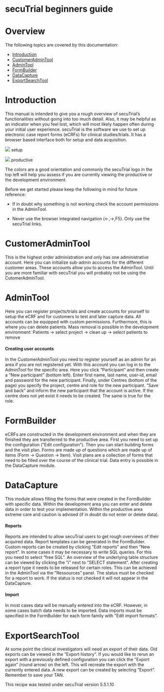 # secuTrial beginners guide

# Overview

The following topics are covered by this documentation:

- [Introduction](#intro)
- [CustomerAdminTool](#customeradmin)
- [AdminTool](#admin)
- [FormBuilder](#formbuilder)
- [DataCapture](#datacapture)
- [ExportSearchTool](#exportsearch)

<a name="intro" />

# Introduction

This manual is intended to give you a rough overview of secuTrial’s functionalities
without going into too much detail. Also, it may be helpful as an indicator when you
feel lost, which will most likely happen often during your initial user experience.
secuTrial is the software we use to set up electronic case report forms (eCRFs) for clinical studies/trials. It has a browser based interface both for setup and data acquisition.

![](https://placehold.it/15/228B22/000000?text=+) setup

![](https://placehold.it/15/1589F0/000000?text=+) productive

The colors are a good orientation and commonly the secuTrial logo in the top left
will help you assess if you are currently viewing the productive or the development
environment.

Before we get started please keep the following in mind for future reference:

- If in doubt why something is not working check the account permissions in the
AdminTool.

- Never use the browser integrated navigation (←,→,F5). Only use the secuTrial
links.

<a name="customeradmin" />

# CustomerAdminTool

This is the highest order administration and only has one administrative account. Here
you can initialize sub-admin accounts for the different customer areas. 
These accounts allow you to access the AdminTool. Until you are more
familiar with secuTrial you will probably not be using the CutomerAdminTool.


<a name="admin" />

# AdminTool

Here you can register projects/trials and create accounts for yourself
to setup the eCRF and for customers to test and later capture
data. All accounts can be equipped with custom permissions.
Furthermore, this is where you can delete patients.
Mass removal is possible in the development environment:
Patients → select project → clean up → select patients to remove

#### Creating user accounts

In the CustomerAdminTool you need to register yourself as an admin for an area if you
are not registered yet. With this account
you can log in to the AdminTool for the specific area. Here you click ”Participant” and
then create a ”New participant” (bottom left). Enter first name, last name, user-id, 
email and password for the new participant.
Finally, under Centres (bottom of the page) you specify the project, centre and
role for the new participant. ”Save and back” and inform the new participant that the
account is active. If the centre does not yet exist it needs to be created. The same is
true for the role.

<a name="formbuilder" />

# FormBuilder

eCRFs are constructed in the development environment and when they are finished
they are transferred to the productive area. First you need to set up the configuration
(”Edit configuration”). Then you can start building forms and the visit plan.
Forms are made up of questions which are made up of items (Form → Question →
Item). Visit plans are a collection of forms that need to be filled over the course of the
clinical trial. Data entry is possible in the DataCapture module.

<a name="datacapture" />

# DataCapture

This module allows filling the forms that were created in the FormBuilder with specific
data. Within the development area you can enter and delete data in order
to test your implementation. Within the productive area extreme care and caution is
advised (if in doubt do not enter or delete data).

#### Reports

Reports are intended to allow secuTrial users to get rough overviews of their acquired
data. Report templates can be generated in the FormBuilder. Custom reports can be
created by clicking ”Edit reports” and then ”New report”. In some cases it may be
necessary to write SQL queries. For this you need to select ”free SQL”. An overview
of the underlying table structure can be viewed by clicking the ”i” next to ”SELECT
statement”. After creating a report type it needs to be released for certain roles. This
can be achieved in the AdminTool via the ”Ressources” panel. The status must be
checked for a report to work. If the status is not checked it will not appear in the
DataCapture.

#### Import

In most cases data will be manually entered into the eCRF. However, in some cases
batch data needs to be imported. Data imports must be specified in the FormBuilder
for each form family with ”Edit import formats”.

<a name="exportsearch" />

# ExportSearchTool

At some point the clinical investigators will need an export of their data. Old exports
can be viewed in the ”Export history”. If you would like to rerun an export with a
previously defined configuration you can click the ”Export again” (round arrow) on
the left. This will recreate the export with the currently entered data. A new export can
be created by selecting ”Export”. Remember to save your TAN.


This recipe was tested under secuTrial version 5.5.1.10

